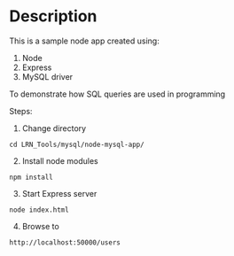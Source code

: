 # Description

This is a sample node app created using:
1. Node
2. Express
3. MySQL driver

To demonstrate how SQL queries are used in programming

Steps:

1. Change directory
```
cd LRN_Tools/mysql/node-mysql-app/
```

2. Install node modules
```
npm install
```

3. Start Express server
```
node index.html
```

4. Browse to
```
http://localhost:50000/users
```
